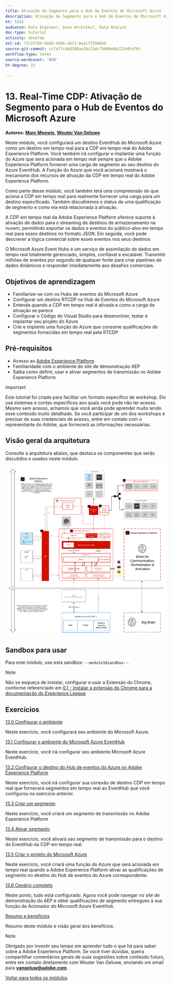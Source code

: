 ```yaml
---
title: Ativação de Segmento para o Hub de Eventos do Microsoft Azure
description: Ativação de Segmento para o Hub de Eventos do Microsoft Azure
kt: 5342
audience: Data Engineer, Data Architect, Data Analyst
doc-type: tutorial
activity: develop
exl-id: 73c2576d-0a69-4d56-a671-9ae1f75580b9
source-git-commit: cc7a77c4dd380ae1bc23dc75608e8e2224dfe78c
workflow-type: tm+mt
source-wordcount: '659'
ht-degree: 1%

---
```


# 13. Real-Time CDP: Ativação de Segmento para o Hub de Eventos do Microsoft Azure

**Autores: [Marc Meewis](https://www.linkedin.com/in/marcmeewis/), [Wouter Van Geluwe](https://www.linkedin.com/in/woutervangeluwe/)**

Neste módulo, você configurará um destino EventHub do Microsoft Azure como um destino em tempo real para a CDP em tempo real do Adobe Experience Platform. Você também irá configurar e implantar uma função do Azure que será acionada em tempo real sempre que o Adobe Experience Platform fornecer uma carga de segmento ao seu destino do Azure EventHub. A Função do Azure que você acionará mostrará o mecanismo dos recursos de ativação da CDP em tempo real do Adobe Experience Platform.

Como parte desse módulo, você também terá uma compreensão do que aciona a CDP em tempo real para realmente fornecer uma carga para um destino especificado. Também discutiremos o status de uma qualificação de segmento e como ela está relacionada à ativação.

A CDP em tempo real da Adobe Experience Platform oferece suporte à ativação de dados para o streaming de destinos de armazenamento na nuvem, permitindo exportar os dados e eventos do público-alvo em tempo real para esses destinos no formato JSON. Em seguida, você pode descrever a lógica comercial sobre esses eventos nos seus destinos

O Microsoft Azure Event Hubs é um serviço de assimilação de dados em tempo real totalmente gerenciado, simples, confiável e escalável. Transmitir milhões de eventos por segundo de qualquer fonte para criar pipelines de dados dinâmicos e responder imediatamente aos desafios comerciais.

## Objetivos de aprendizagem

- Familiarize-se com os Hubs de eventos do Microsoft Azure
- Configurar um destino RTCDP no Hub de Eventos do Microsoft Azure
- Entenda quando a CDP em tempo real é ativada e como a carga de ativação se parece
- Configurar o Código do Visual Studio para desenvolver, testar e implantar seu projeto do Azure
- Crie e implante uma função do Azure que consome qualificações de segmentos fornecidas em tempo real pela RTCDP

## Pré-requisitos

- Acesso ao [Adobe Experience Platform](https://experience.adobe.com/platform)
- Familiaridade com o ambiente do site de demonstração AEP
- Saiba como definir, usar e ativar segmentos de transmissão no Adobe Experience Platform

>[!IMPORTANT]
>
>Este tutorial foi criado para facilitar um formato específico de workshop. Ele usa sistemas e contas específicos aos quais você pode não ter acesso. Mesmo sem acesso, achamos que você ainda pode aprender muito lendo esse conteúdo muito detalhado. Se você participar de um dos workshops e precisar de suas credenciais de acesso, entre em contato com o representante do Adobe, que fornecerá as informações necessárias.

## Visão geral da arquitetura

Consulte a arquitetura abaixo, que destaca os componentes que serão discutidos e usados neste módulo.

![Visão geral da arquitetura](../../assets/images/architecturem18.png)

## Sandbox para usar

Para este módulo, use esta sandbox: `--module18sandbox--`.

>[!NOTE]
>
>Não se esqueça de instalar, configurar e usar a Extensão do Chrome, conforme referenciado em [0.1 - Instalar a extensão do Chrome para a documentação do Experience League](../module0/ex1.md)

## Exercícios

[13.0 Configurar o ambiente](./ex0.md)

Neste exercício, você configurará seu ambiente do Microsoft Azure.

[13.1 Configurar o ambiente do Microsoft Azure EventHub](./ex1.md)

Neste exercício, você irá configurar seu ambiente Microsoft Azure EventHub.

[13.2 Configurar o destino do Hub de eventos do Azure no Adobe Experience Platform](./ex2.md)

Neste exercício, você irá configurar sua conexão de destino CDP em tempo real que fornecerá segmentos em tempo real ao EventHub que você configurou no exercício anterior.

[13.3 Criar um segmento](./ex3.md)

Neste exercício, você criará um segmento de transmissão no Adobe Experience Platform

[13.4 Ativar segmento](./ex4.md)

Neste exercício, você ativará seu segmento de transmissão para o destino do EventHub da CDP em tempo real.

[13.5 Criar o projeto do Microsoft Azure](./ex5.md)

Neste exercício, você criará uma função do Azure que será acionada em tempo real quando a Adobe Experience Platform ativar as qualificações de segmento no destino do Hub de eventos do Azure correspondente.

[13.6 Cenário completo](./ex6.md)

Neste ponto, tudo está configurado. Agora você pode navegar no site de demonstração do AEP e obter qualificações de segmento entregues à sua função de Acionador do Microsoft Azure EventHub.

[Resumo e benefícios](./summary.md)

Resumo deste módulo e visão geral dos benefícios.

>[!NOTE]
>
>Obrigado por investir seu tempo em aprender tudo o que há para saber sobre a Adobe Experience Platform. Se você tiver dúvidas, queira compartilhar comentários gerais de suas sugestões sobre conteúdo futuro, entre em contato diretamente com Wouter Van Geluwe, enviando um email para **vangeluw@adobe.com**.

[Voltar para todos os módulos](../../overview.md)
